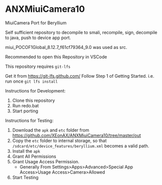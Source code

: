 # ANXMiuiCamera10
MiuiCamera Port for Beryllium

Self sufficient repository to decompile to smali, recompile, sign, decompile to java, push to device app port.

miui_POCOF1Global_8.12.7_f61cf79364_9.0 was used as src.

Recommended to open this Repository in VSCode

This repository requires `git-lfs`

Get it from https://git-lfs.github.com/ 
Follow Step 1 of Getting Started. i.e. run once `git lfs install`

Instructions for Development:

 1. Clone this repository
 2. Run redo.bat 
 3. Start porting

  
Instructions for Testing:

 1. Download the `apk` and `etc` folder from https://github.com/XEonAX/ANXMiuiCamera10/tree/master/out
 2. Copy the `etc` folder to internal storage, so that `/sdcard/etc/device_features/beryllium.xml` becomes a valid path.
 3. Install the `apk`
 4. Grant All Permissions
 5. Grant Usage Access Permission. 
	 - Generally From Settings>Apps>Advanced>Special App Access>Usage Access>Camera>Allowed
 6. Start Testing

